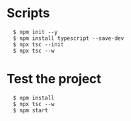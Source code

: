 # Scripts

```
  $ npm init --y
  $ npm install typescript --save-dev
  $ npx tsc --init
  $ npx tsc --w
```

# Test the project

```
  $ npm install
  $ npx tsc --w
  $ npm start
```
